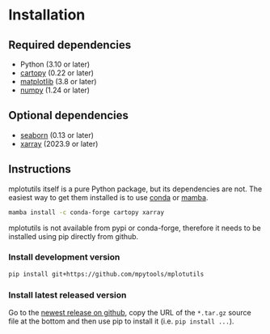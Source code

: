 # Installation

## Required dependencies

- Python (3.10 or later)
- [cartopy](http://scitools.org.uk/cartopy/) (0.22 or later)
- [matplotlib](http://matplotlib.org/) (3.8 or later)
- [numpy](http://www.numpy.org/) (1.24 or later)

## Optional dependencies

- [seaborn](https://seaborn.pydata.org/) (0.13 or later)
- [xarray](http://xarray.pydata.org/) (2023.9 or later)

## Instructions

mplotutils itself is a pure Python package, but its dependencies are not.
The easiest way to get them installed is to use [conda](http://conda.io/) or [mamba](https://mamba.readthedocs.io/en/latest/).

```bash
mamba install -c conda-forge cartopy xarray
```

mplotutils is not available from pypi or conda-forge, therefore it needs to be installed using pip directly from github.

### Install development version

```bash
pip install git+https://github.com/mpytools/mplotutils
```

### Install latest released version

Go to the [newest release on github](https://github.com/mpytools/mplotutils/releases/latest), copy the URL of the `*.tar.gz` source file at the bottom and then use pip to install it (i.e. `pip install ...`).
